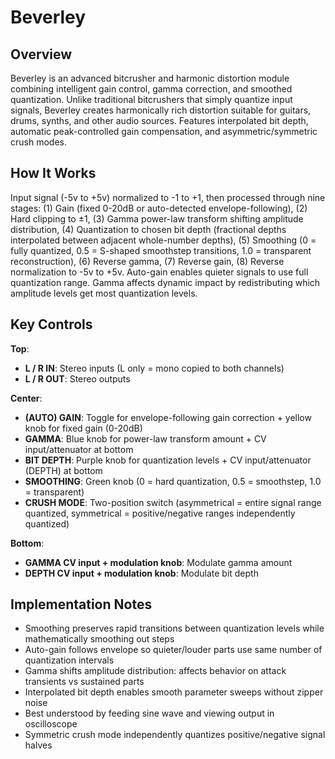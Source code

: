 # Beverley

## Overview
Beverley is an advanced bitcrusher and harmonic distortion module combining intelligent gain control, gamma correction, and smoothed quantization. Unlike traditional bitcrushers that simply quantize input signals, Beverley creates harmonically rich distortion suitable for guitars, drums, synths, and other audio sources. Features interpolated bit depth, automatic peak-controlled gain compensation, and asymmetric/symmetric crush modes.

## How It Works
Input signal (-5v to +5v) normalized to -1 to +1, then processed through nine stages: (1) Gain (fixed 0-20dB or auto-detected envelope-following), (2) Hard clipping to ±1, (3) Gamma power-law transform shifting amplitude distribution, (4) Quantization to chosen bit depth (fractional depths interpolated between adjacent whole-number depths), (5) Smoothing (0 = fully quantized, 0.5 = S-shaped smoothstep transitions, 1.0 = transparent reconstruction), (6) Reverse gamma, (7) Reverse gain, (8) Reverse normalization to -5v to +5v. Auto-gain enables quieter signals to use full quantization range. Gamma affects dynamic impact by redistributing which amplitude levels get most quantization levels.

## Key Controls
**Top**:
- **L / R IN**: Stereo inputs (L only = mono copied to both channels)
- **L / R OUT**: Stereo outputs

**Center**:
- **(AUTO) GAIN**: Toggle for envelope-following gain correction + yellow knob for fixed gain (0-20dB)
- **GAMMA**: Blue knob for power-law transform amount + CV input/attenuator at bottom
- **BIT DEPTH**: Purple knob for quantization levels + CV input/attenuator (DEPTH) at bottom
- **SMOOTHING**: Green knob (0 = hard quantization, 0.5 = smoothstep, 1.0 = transparent)
- **CRUSH MODE**: Two-position switch (asymmetrical = entire signal range quantized, symmetrical = positive/negative ranges independently quantized)

**Bottom**:
- **GAMMA CV input + modulation knob**: Modulate gamma amount
- **DEPTH CV input + modulation knob**: Modulate bit depth

## Implementation Notes
- Smoothing preserves rapid transitions between quantization levels while mathematically smoothing out steps
- Auto-gain follows envelope so quieter/louder parts use same number of quantization intervals
- Gamma shifts amplitude distribution: affects behavior on attack transients vs sustained parts
- Interpolated bit depth enables smooth parameter sweeps without zipper noise
- Best understood by feeding sine wave and viewing output in oscilloscope
- Symmetric crush mode independently quantizes positive/negative signal halves
